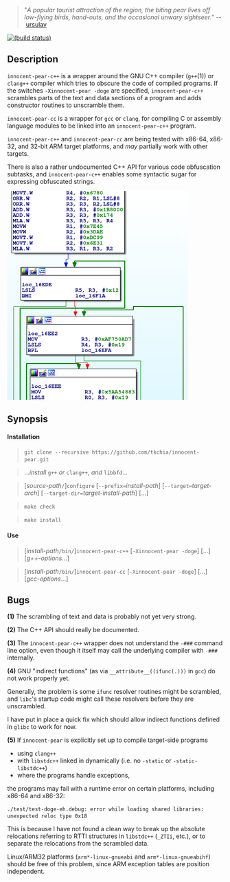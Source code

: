 > "*A popular tourist attraction of the region, the biting pear lives off low-flying birds, hand-outs, and the occasional unwary sightseer.*" --&nbsp;[ursulav](http://ursulav.deviantart.com/art/The-Biting-Pear-of-Salamanca-29677500)

[![(build status)](https://travis-ci.org/tkchia/innocent-pear.svg?branch=master)](https://travis-ci.org/tkchia/innocent-pear)

## Description

`innocent-pear-c++` is a wrapper around the GNU C++ compiler (`g++`(1)) or `clang++` compiler which tries to obscure the code of compiled programs.  If the switches `-Xinnocent-pear -doge` are specified, `innocent-pear-c++` scrambles parts of the text and data sections of a program and adds constructor routines to unscramble them.

`innocent-pear-cc` is a wrapper for `gcc` or `clang`, for compiling C or assembly language modules to be linked into an `innocent-pear-c++` program.

`innocent-pear-c++` and `innocent-pear-cc` are being tested with x86-64, x86-32, and 32-bit ARM target platforms, and *may* partially work with other targets.

There is also a rather undocumented C++ API for various code obfuscation subtasks, and `innocent-pear-c++` enables some syntactic sugar for expressing obfuscated strings.

![](doc/20161104-test-doge-abs-reloc-armv7-a.png)

## Synopsis

#### Installation

> `git clone --recursive https://github.com/tkchia/innocent-pear.git`

> ...*install* `g++` *or* `clang++`, *and* `libbfd`...

> [*source-path*`/`]`configure` [`--prefix=`*install-path*] [`--target=`*target-arch*] [`--target-dir=`*target-install-path*] [...]

> `make check`

> `make install`

#### Use

> [*install-path*`/bin/`]`innocent-pear-c++` [`-Xinnocent-pear -doge`] [...] [*g++-options*...]

> [*install-path*`/bin/`]`innocent-pear-cc` [`-Xinnocent-pear -doge`] [...] [*gcc-options*...]

## Bugs

**(1)** The scrambling of text and data is probably not yet very strong.

**(2)** The C++ API should really be documented.

**(3)** The `innocent-pear-c++` wrapper does not understand the `-###` command line option, even though it itself may call the underlying compiler with `-###` internally.

**(4)** GNU "indirect functions" (as via `__attribute__((ifunc(.)))` in `gcc`) do not work properly yet.

Generally, the problem is some `ifunc` resolver routines might be scrambled, and `libc`'s startup code might call these resolvers before they are unscrambled.

I have put in place a quick fix which should allow indirect functions defined in `glibc` to work for now.

**(5)** If `innocent-pear` is explicitly set up to compile target-side programs

  * using `clang++`
  * with `libstdc++` linked in dynamically (i.e. no `-static` or `-static-libstdc++`)
  * where the programs handle exceptions,

the programs may fail with a runtime error on certain platforms, including x86-64 and x86-32:

```
./test/test-doge-eh.debug: error while loading shared libraries: unexpected reloc type 0x18
```

This is because I have not found a clean way to break up the absolute relocations referring to RTTI structures in `libstdc++` (`_ZTIi`, etc.), or to separate the relocations from the scrambled data.

Linux/ARM32 platforms (`arm*-linux-gnueabi` and `arm*-linux-gnueabihf`) should be free of this problem, since ARM exception tables are position independent.
